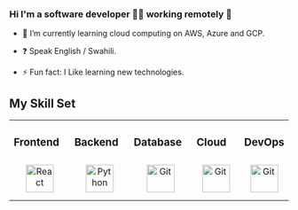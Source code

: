 

### Hi I'm a software developer 👨‍💻 working remotely 🚀  
 

- 🌱 I’m currently learning cloud computing on AWS, Azure and GCP.  
  

- ❓ Speak English / Swahili.  
  

- ⚡ Fun fact: I Like learning new technologies.  
  




## My Skill Set  
<table><tr><td valign="top" width="33%">



### Frontend  
<div align="center">  
<img style="margin: 10px" src="https://profilinator.rishav.dev/skills-assets/react-original-wordmark.svg" alt="React" height="50" />  
</div>

</td><td valign="top" width="33%">



### Backend  
<div align="center">  
<img style="margin: 10px" src="https://profilinator.rishav.dev/skills-assets/python-original.svg" alt="Python" height="50" />  
</div>

</td><td valign="top" width="33%">



### Database
<div align="center">   
<img style="margin: 10px" src="https://profilinator.rishav.dev/skills-assets/oracle-original.svg" alt="Git" height="50" />  
</div>

</td><td valign="top" width="33%">
  
  
  
### Cloud
<div align="center">   
<img style="margin: 10px" src="https://profilinator.rishav.dev/skills-assets/amazonwebservices-original-wordmark.svg" alt="Git" height="50" />  
</div>

</td><td valign="top" width="33%">
  
 

### DevOps  
<div align="center">   
<img style="margin: 10px" src="https://profilinator.rishav.dev/skills-assets/git-scm-icon.svg" alt="Git" height="50" />  
</div>

</td></tr></table>  
